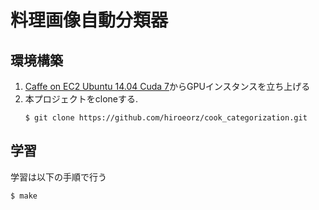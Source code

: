 # 料理画像自動分類器

## 環境構築

1. [Caffe on EC2 Ubuntu 14.04 Cuda 7](https://github.com/BVLC/caffe/wiki/Caffe-on-EC2-Ubuntu-14.04-Cuda-7)からGPUインスタンスを立ち上げる
2. 本プロジェクトをcloneする.
    ```
    $ git clone https://github.com/hiroeorz/cook_categorization.git
    ```

## 学習

学習は以下の手順で行う

```
$ make
```

